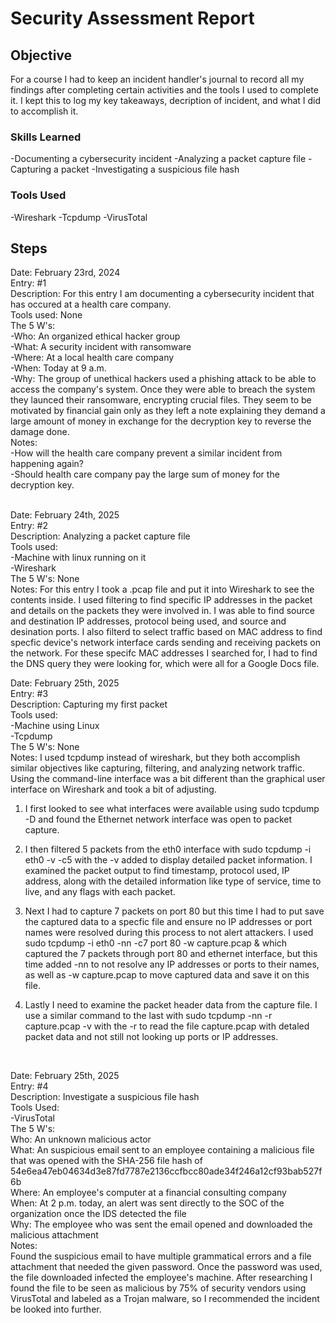 # Security Assessment Report

## Objective

For a course I had to keep an incident handler's journal to record all my findings after completing certain activities and the tools I used to complete it. I kept this to log my key takeaways, decription of incident, and what I did to accomplish it.

### Skills Learned

-Documenting a cybersecurity incident
-Analyzing a packet capture file
-Capturing a packet
-Investigating a suspicious file hash

### Tools Used

-Wireshark
-Tcpdump
-VirusTotal

## Steps

Date: February 23rd, 2024 <br>
Entry: #1<br>
Description: For this entry I am documenting a cybersecurity incident that has occured at a health care company.<br>
Tools used: None<br>
The 5 W's: <br>
-Who: An organized ethical hacker group<br>
-What: A security incident with ransomware<br>
-Where: At a local health care company<br>
-When: Today at 9 a.m.<br>
-Why: The group of unethical hackers used a phishing attack to be able to access the company's system. Once they were able to breach the system they launced their ransomware, encrypting crucial files. They seem to be motivated by financial gain only as they left a note explaining they demand a large amount of money in exchange for the decryption key to reverse the damage done.<br>
Notes: <br>
-How will the health care company prevent a similar incident from happening again?<br>
-Should health care company pay the large sum of money for the decryption key. <br>
<br>

Date: February 24th, 2025<br>
Entry: #2<br>
Description: Analyzing a packet capture file<br>
Tools used: <br>
-Machine with linux running on it<br>
-Wireshark<br>
The 5 W's: None<br>
Notes: For this entry I took a .pcap file and put it into Wireshark to see the contents inside. I used filtering to find specific IP addresses in the packet and details on the packets they were involved in. I was able to find source and destination IP addresses, protocol being used, and source and desination ports. I also filterd to select traffic based on MAC address to find specfic device's network interface cards sending and receiving packets on the network. For these specifc MAC addresses I searched for, I had to find the DNS query they were looking for, which were all for a Google Docs file.
<br>

Date: February 25th, 2025<br>
Entry: #3<br>
Description: Capturing my first packet<br>
Tools used:<br>
-Machine using Linux<br>
-Tcpdump<br>
The 5 W's: None<br>
Notes: I used tcpdump instead of wireshark, but they both accomplish similar objectives like capturing, filtering, and analyzing network traffic. Using the command-line interface was a bit different than the graphical user interface on Wireshark and took a bit of adjusting. <br>

1. I first looked to see what interfaces were available using  sudo tcpdump -D  and found the Ethernet network interface was open to packet capture. <br>

2. I then filtered 5 packets from the eth0 interface with  sudo tcpdump -i eth0 -v -c5   with the -v added to display detailed packet information. I examined the packet output to find timestamp, protocol used, IP address, along with the detailed information like type of service, time to live, and any flags with each packet. <br>

3. Next I had to capture 7 packets on port 80 but this time I had to put save the captured data to a specfic file and ensure no IP addresses or port names were resolved during this process to not alert attackers. I used  sudo tcpdump -i eth0 -nn -c7 port 80 -w capture.pcap &   which captured the 7 packets through port 80 and ethernet interface, but this time added -nn to not resolve any IP addresses or ports to their names, as well as  -w capture.pcap  to move captured data and save it on this file.<br>

4. Lastly I need to examine the packet header data from the capture file. I use a similar command to the last with       sudo tcpdump -nn -r capture.pcap -v   with the -r to read the file capture.pcap with detaled packet data and not still not looking up ports or IP addresses.<br>
<br>

Date: February 25th, 2025<br>
Entry: #4<br>
Description: Investigate a suspicious file hash<br>
Tools Used:<br>
-VirusTotal<br>
The 5 W's: <br>
Who: An unknown malicious actor<br>
What: An suspicious email sent to an employee containing a malicious file that was opened with the SHA-256 file hash of 54e6ea47eb04634d3e87fd7787e2136ccfbcc80ade34f246a12cf93bab527f6b<br>
Where: An employee's computer at a financial consulting company<br>
When: At 2 p.m. today, an alert was sent directly to the SOC of the organization once the IDS detected the file<br>
Why: The employee who was sent the email opened and downloaded the malicious attachment<br>
Notes:<br>
Found the suspicious email to have multiple grammatical errors and a file attachment that needed the given password. Once the password was used, the file downloaded infected the employee's machine. After researching I found the file to be seen as malicious by 75% of security vendors using VirusTotal and labeled as a Trojan malware, so I recommended the incident be looked into further.


